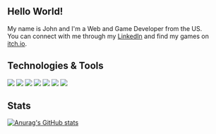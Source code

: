 ## Hello World!

My name is John and I'm a Web and Game Developer from the US. <br>
You can connect with me through my [LinkedIn](https://www.linkedin.com/in/johnmarionsanchez/) and find my games on [itch.io](https://itch.io/profile/johncoding). <br>

## Technologies & Tools
![](https://img.shields.io/static/v1?message=Git&logo=git&labelColor=5c5c5c&color=2a6fad&logoColor=white&label=%20)
![](https://img.shields.io/static/v1?message=HTML&logo=html5&labelColor=5c5c5c&color=2a6fad&logoColor=white&label=%20)
![](https://img.shields.io/static/v1?message=CSS&logo=css3&labelColor=5c5c5c&color=2a6fad&logoColor=white&label=%20)
![](https://img.shields.io/static/v1?message=JavaScript&logo=javascript&labelColor=5c5c5c&color=2a6fad&logoColor=white&label=%20)
![](https://img.shields.io/static/v1?message=React&logo=react&labelColor=5c5c5c&color=2a6fad&logoColor=white&label=%20)
![](https://img.shields.io/static/v1?message=Unity&logo=unity&labelColor=5c5c5c&color=2a6fad&logoColor=white&label=%20)
![](https://img.shields.io/static/v1?message=CSharp&logo=c-sharp&labelColor=5c5c5c&color=2a6fad&logoColor=white&label=%20)

## Stats
[![Anurag's GitHub stats](https://github-readme-stats.vercel.app/api?username=johnmarion1126&show_icons=true&theme=prussian)](https://github.com/anuraghazra/github-readme-stats)
